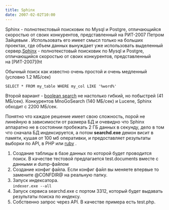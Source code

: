 ```yaml
---
title: Sphinx
date: 2007-02-02T10:00
---
```


Sphinx - полнотекстовый поисковик по Mysql и Postgre, отличающийся скоростью от своих конкурентов, представленный на РИТ-2007 Петром Зайцевым . Использовать его имеет смысл только на больших проектах, где объем данных вынуждает уже использовать выделенный сервер.[Sphinx](http://www.sphinxsearch.com/) - полнотекстовый поисковик по Mysql и Postgre, отличающийся скоростью от своих конкурентов, представленный на [РИТ-2007](ht

Обычный поиск как известно очень простой и очень медленный (условно 1.2 МБ/сек)

`SELECT * FROM my_table WHERE my_col LIKE '%word%'`

Второй вариант - [boolean search](http://dev.mysql.com/doc/refman/5.0/en/fulltext-boolean.html) не настолько гибкий, но побыстрей (41 МБ/сек). Конкурентов MnoGoSearch (140 МБ/сек) и Lucene, Sphinx обходит с 2200 МБ/сек.

Понятно что каждое решение имеет свою сложность, порой не линейную в зависимости от размера БД и очевидно что Sphinx аппаратно не в состоянии пробежать 2 ГБ данных в секунду, дело в том что сначала БД индексируется, а потом **searchd.exe** демон висит в памяти, кушая от 100 мб оперативки, и предоставляет результаты выборки по API, в PHP или [ruby](http://www.datanoise.com/articles/2007/3/23/acts_as_sphinx-plugin) .

1. Создание таблицы в базе данных по которой будет проводится поиск. В качестве тестовой предлагается test.documents вместе с данными и dump-файлом
2. Создание конфиг файла. Если конфиг файл вы меняете впервые то замените @CONFDIR@ на реальную папку.
3. Запуск индексатора.  
    `indexer.exe --all`
4. Запуск сервиса searchd.exe с портом 3312, который будет выдавать результаты поиска по индексу.
5. Собственно запрос через API. В качестве примера есть test.php.